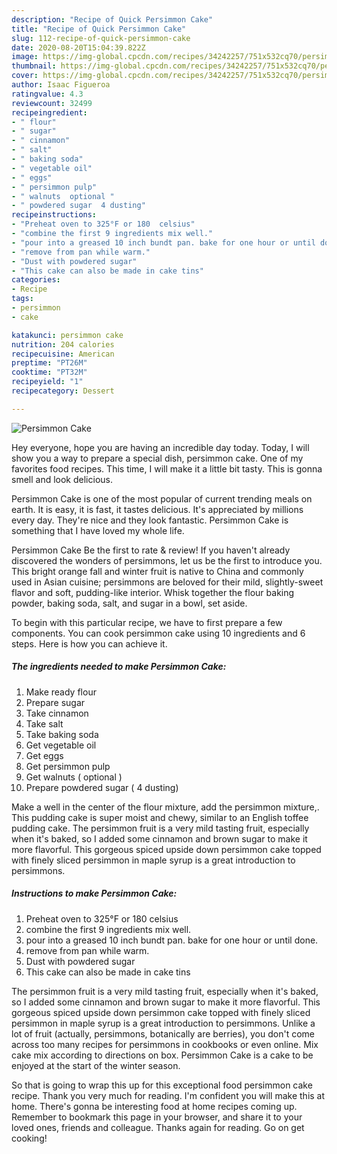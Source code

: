 ```yaml
---
description: "Recipe of Quick Persimmon Cake"
title: "Recipe of Quick Persimmon Cake"
slug: 112-recipe-of-quick-persimmon-cake
date: 2020-08-20T15:04:39.822Z
image: https://img-global.cpcdn.com/recipes/34242257/751x532cq70/persimmon-cake-recipe-main-photo.jpg
thumbnail: https://img-global.cpcdn.com/recipes/34242257/751x532cq70/persimmon-cake-recipe-main-photo.jpg
cover: https://img-global.cpcdn.com/recipes/34242257/751x532cq70/persimmon-cake-recipe-main-photo.jpg
author: Isaac Figueroa
ratingvalue: 4.3
reviewcount: 32499
recipeingredient:
- " flour"
- " sugar"
- " cinnamon"
- " salt"
- " baking soda"
- " vegetable oil"
- " eggs"
- " persimmon pulp"
- " walnuts  optional "
- " powdered sugar  4 dusting"
recipeinstructions:
- "Preheat oven to 325°F or 180  celsius"
- "combine the first 9 ingredients mix well."
- "pour into a greased 10 inch bundt pan. bake for one hour or until done."
- "remove from pan while warm."
- "Dust with powdered sugar"
- "This cake can also be made in cake tins"
categories:
- Recipe
tags:
- persimmon
- cake

katakunci: persimmon cake 
nutrition: 204 calories
recipecuisine: American
preptime: "PT26M"
cooktime: "PT32M"
recipeyield: "1"
recipecategory: Dessert

---
```



![Persimmon Cake](https://img-global.cpcdn.com/recipes/34242257/751x532cq70/persimmon-cake-recipe-main-photo.jpg)

Hey everyone, hope you are having an incredible day today. Today, I will show you a way to prepare a special dish, persimmon cake. One of my favorites food recipes. This time, I will make it a little bit tasty. This is gonna smell and look delicious.

Persimmon Cake is one of the most popular of current trending meals on earth. It is easy, it is fast, it tastes delicious. It's appreciated by millions every day. They're nice and they look fantastic. Persimmon Cake is something that I have loved my whole life.

Persimmon Cake Be the first to rate &amp; review! If you haven&#39;t already discovered the wonders of persimmons, let us be the first to introduce you. This bright orange fall and winter fruit is native to China and commonly used in Asian cuisine; persimmons are beloved for their mild, slightly-sweet flavor and soft, pudding-like interior. Whisk together the flour baking powder, baking soda, salt, and sugar in a bowl, set aside.


To begin with this particular recipe, we have to first prepare a few components. You can cook persimmon cake using 10 ingredients and 6 steps. Here is how you can achieve it.

<!--inarticleads1-->

##### The ingredients needed to make Persimmon Cake:

1. Make ready  flour
1. Prepare  sugar
1. Take  cinnamon
1. Take  salt
1. Take  baking soda
1. Get  vegetable oil
1. Get  eggs
1. Get  persimmon pulp
1. Get  walnuts ( optional )
1. Prepare  powdered sugar ( 4 dusting)


Make a well in the center of the flour mixture, add the persimmon mixture,. This pudding cake is super moist and chewy, similar to an English toffee pudding cake. The persimmon fruit is a very mild tasting fruit, especially when it&#39;s baked, so I added some cinnamon and brown sugar to make it more flavorful. This gorgeous spiced upside down persimmon cake topped with finely sliced persimmon in maple syrup is a great introduction to persimmons. 

<!--inarticleads2-->

##### Instructions to make Persimmon Cake:

1. Preheat oven to 325°F or 180  celsius
1. combine the first 9 ingredients mix well.
1. pour into a greased 10 inch bundt pan. bake for one hour or until done.
1. remove from pan while warm.
1. Dust with powdered sugar
1. This cake can also be made in cake tins


The persimmon fruit is a very mild tasting fruit, especially when it&#39;s baked, so I added some cinnamon and brown sugar to make it more flavorful. This gorgeous spiced upside down persimmon cake topped with finely sliced persimmon in maple syrup is a great introduction to persimmons. Unlike a lot of fruit (actually, persimmons, botanically are berries), you don&#39;t come across too many recipes for persimmons in cookbooks or even online. Mix cake mix according to directions on box. Persimmon Cake is a cake to be enjoyed at the start of the winter season. 

So that is going to wrap this up for this exceptional food persimmon cake recipe. Thank you very much for reading. I'm confident you will make this at home. There's gonna be interesting food at home recipes coming up. Remember to bookmark this page in your browser, and share it to your loved ones, friends and colleague. Thanks again for reading. Go on get cooking!
